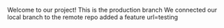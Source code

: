 Welcome to our project!
This is the production branch
We connected our local branch to the remote repo
added a feature
url=testing